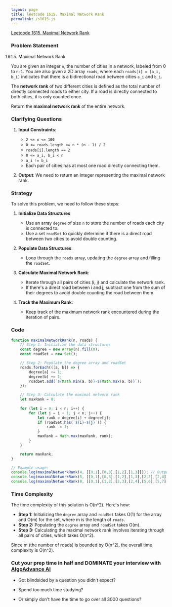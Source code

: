 ```yaml
---
layout: page
title: leetcode 1615. Maximal Network Rank
permalink: /s1615-js
---
```

[Leetcode 1615. Maximal Network Rank](https://algoadvance.github.io/algoadvance/l1615)
### Problem Statement

1615. Maximal Network Rank

You are given an integer `n`, the number of cities in a network, labeled from 0 to `n-1`. You are also given a 2D array `roads`, where each `roads[i] = [a_i, b_i]` indicates that there is a bidirectional road between cities `a_i` and `b_i`.

The **network rank** of two different cities is defined as the total number of directly connected roads to either city. If a road is directly connected to both cities, it is only counted once.

Return the **maximal network rank** of the entire network.

### Clarifying Questions

1. **Input Constraints**:
   - `2 <= n <= 100`
   - `0 <= roads.length <= n * (n - 1) / 2`
   - `roads[i].length == 2`
   - `0 <= a_i, b_i < n`
   - `a_i != b_i`
   - Each pair of cities has at most one road directly connecting them.

2. **Output**: We need to return an integer representing the maximal network rank.

### Strategy

To solve this problem, we need to follow these steps:

1. **Initialize Data Structures**:
   - Use an array `degree` of size `n` to store the number of roads each city is connected to.
   - Use a set `roadSet` to quickly determine if there is a direct road between two cities to avoid double counting.

2. **Populate Data Structures**:
   - Loop through the `roads` array, updating the `degree` array and filling the `roadSet`.

3. **Calculate Maximal Network Rank**:
   - Iterate through all pairs of cities (i, j) and calculate the network rank.
   - If there's a direct road between i and j, subtract one from the sum of their degrees to avoid double counting the road between them.

4. **Track the Maximum Rank**:
   - Keep track of the maximum network rank encountered during the iteration of pairs.

### Code

```javascript
function maximalNetworkRank(n, roads) {
    // Step 1: Initialize the data structures
    const degree = new Array(n).fill(0);
    const roadSet = new Set();

    // Step 2: Populate the degree array and roadSet
    roads.forEach(([a, b]) => {
        degree[a] += 1;
        degree[b] += 1;
        roadSet.add(`${Math.min(a, b)}-${Math.max(a, b)}`);
    });

    // Step 3: Calculate the maximal network rank
    let maxRank = 0;
    
    for (let i = 0; i < n; i++) {
        for (let j = i + 1; j < n; j++) {
            let rank = degree[i] + degree[j];
            if (roadSet.has(`${i}-${j}`)) {
                rank -= 1;
            }
            maxRank = Math.max(maxRank, rank);
        }
    }

    return maxRank;
}

// Example usage:
console.log(maximalNetworkRank(4, [[0,1],[0,3],[1,2],[1,3]])); // Output: 4
console.log(maximalNetworkRank(5, [[0,1],[0,3],[1,2],[1,3],[2,3],[2,4]])); // Output: 5
console.log(maximalNetworkRank(8, [[0,1],[1,2],[2,3],[2,4],[5,6],[5,7]])); // Output: 5
```

### Time Complexity

The time complexity of this solution is O(n^2). Here's how:

- **Step 1:** Initializing the `degree` array and `roadSet` takes O(1) for the array and O(m) for the set, where m is the length of `roads`.
- **Step 2:** Populating the `degree` array and `roadSet` takes O(m).
- **Step 3:** Calculating the maximal network rank involves iterating through all pairs of cities, which takes O(n^2).

Since m (the number of roads) is bounded by O(n^2), the overall time complexity is O(n^2).


### Cut your prep time in half and DOMINATE your interview with [AlgoAdvance AI](https://algoAdvance.com)

- Got blindsided by a question you didn't expect?

- Spend too much time studying?

- Or simply don't have the time to go over all 3000 questions?

